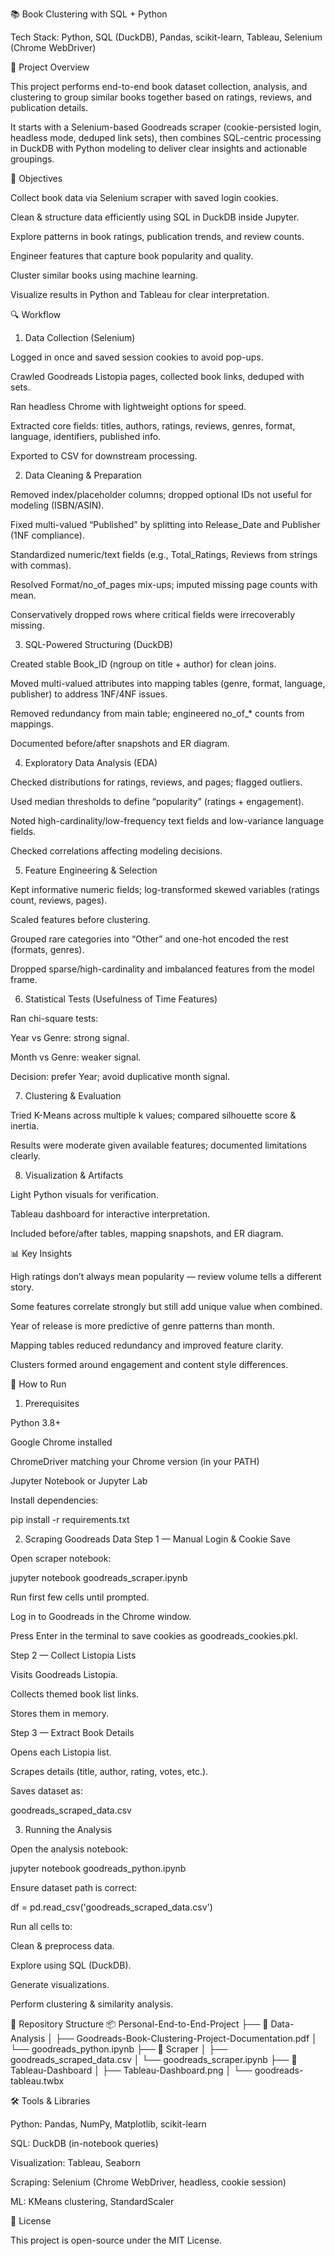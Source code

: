 📚 Book Clustering with SQL + Python

Tech Stack:
Python, SQL (DuckDB), Pandas, scikit-learn, Tableau, Selenium (Chrome WebDriver)

📌 Project Overview

This project performs end-to-end book dataset collection, analysis, and clustering to group similar books together based on ratings, reviews, and publication details.

It starts with a Selenium-based Goodreads scraper (cookie-persisted login, headless mode, deduped link sets), then combines SQL-centric processing in DuckDB with Python modeling to deliver clear insights and actionable groupings.

🎯 Objectives

Collect book data via Selenium scraper with saved login cookies.

Clean & structure data efficiently using SQL in DuckDB inside Jupyter.

Explore patterns in book ratings, publication trends, and review counts.

Engineer features that capture book popularity and quality.

Cluster similar books using machine learning.

Visualize results in Python and Tableau for clear interpretation.

🔍 Workflow
1. Data Collection (Selenium)

Logged in once and saved session cookies to avoid pop-ups.

Crawled Goodreads Listopia pages, collected book links, deduped with sets.

Ran headless Chrome with lightweight options for speed.

Extracted core fields: titles, authors, ratings, reviews, genres, format, language, identifiers, published info.

Exported to CSV for downstream processing.

2. Data Cleaning & Preparation

Removed index/placeholder columns; dropped optional IDs not useful for modeling (ISBN/ASIN).

Fixed multi-valued “Published” by splitting into Release_Date and Publisher (1NF compliance).

Standardized numeric/text fields (e.g., Total_Ratings, Reviews from strings with commas).

Resolved Format/no_of_pages mix-ups; imputed missing page counts with mean.

Conservatively dropped rows where critical fields were irrecoverably missing.

3. SQL-Powered Structuring (DuckDB)

Created stable Book_ID (ngroup on title + author) for clean joins.

Moved multi-valued attributes into mapping tables (genre, format, language, publisher) to address 1NF/4NF issues.

Removed redundancy from main table; engineered no_of_* counts from mappings.

Documented before/after snapshots and ER diagram.

4. Exploratory Data Analysis (EDA)

Checked distributions for ratings, reviews, and pages; flagged outliers.

Used median thresholds to define “popularity” (ratings + engagement).

Noted high-cardinality/low-frequency text fields and low-variance language fields.

Checked correlations affecting modeling decisions.

5. Feature Engineering & Selection

Kept informative numeric fields; log-transformed skewed variables (ratings count, reviews, pages).

Scaled features before clustering.

Grouped rare categories into “Other” and one-hot encoded the rest (formats, genres).

Dropped sparse/high-cardinality and imbalanced features from the model frame.

6. Statistical Tests (Usefulness of Time Features)

Ran chi-square tests:

Year vs Genre: strong signal.

Month vs Genre: weaker signal.

Decision: prefer Year; avoid duplicative month signal.

7. Clustering & Evaluation

Tried K-Means across multiple k values; compared silhouette score & inertia.

Results were moderate given available features; documented limitations clearly.

8. Visualization & Artifacts

Light Python visuals for verification.

Tableau dashboard for interactive interpretation.

Included before/after tables, mapping snapshots, and ER diagram.

📊 Key Insights

High ratings don’t always mean popularity — review volume tells a different story.

Some features correlate strongly but still add unique value when combined.

Year of release is more predictive of genre patterns than month.

Mapping tables reduced redundancy and improved feature clarity.

Clusters formed around engagement and content style differences.

🚀 How to Run
1. Prerequisites

Python 3.8+

Google Chrome installed

ChromeDriver matching your Chrome version (in your PATH)

Jupyter Notebook or Jupyter Lab

Install dependencies:

pip install -r requirements.txt

2. Scraping Goodreads Data
Step 1 — Manual Login & Cookie Save

Open scraper notebook:

jupyter notebook goodreads_scraper.ipynb


Run first few cells until prompted.

Log in to Goodreads in the Chrome window.

Press Enter in the terminal to save cookies as goodreads_cookies.pkl.

Step 2 — Collect Listopia Lists

Visits Goodreads Listopia.

Collects themed book list links.

Stores them in memory.

Step 3 — Extract Book Details

Opens each Listopia list.

Scrapes details (title, author, rating, votes, etc.).

Saves dataset as:

goodreads_scraped_data.csv

3. Running the Analysis

Open the analysis notebook:

jupyter notebook goodreads_python.ipynb


Ensure dataset path is correct:

df = pd.read_csv('goodreads_scraped_data.csv')


Run all cells to:

Clean & preprocess data.

Explore using SQL (DuckDB).

Generate visualizations.

Perform clustering & similarity analysis.

📂 Repository Structure
📦 Personal-End-to-End-Project
 ├── 📂 Data-Analysis
 │    ├── Goodreads-Book-Clustering-Project-Documentation.pdf
 │    └── goodreads_python.ipynb
 ├── 📂 Scraper
 │    ├── goodreads_scraped_data.csv
 │    └── goodreads_scraper.ipynb
 ├── 📂 Tableau-Dashboard
 │    ├── Tableau-Dashboard.png
 │    └── goodreads-tableau.twbx

🛠️ Tools & Libraries

Python: Pandas, NumPy, Matplotlib, scikit-learn

SQL: DuckDB (in-notebook queries)

Visualization: Tableau, Seaborn

Scraping: Selenium (Chrome WebDriver, headless, cookie session)

ML: KMeans clustering, StandardScaler

📜 License

This project is open-source under the MIT License.



